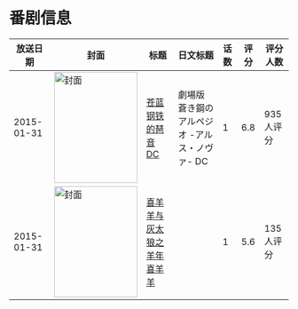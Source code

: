 # 番剧信息

|放送日期|封面|标题|日文标题|话数|评分|评分人数|
|---|---|---|---|---|---|---|
|2015-01-31|<img src="//lain.bgm.tv/pic/cover/c/2b/ac/107099_3300D.jpg" alt="封面" style="width:150px;height:200px;object-fit:cover;">|[苍蓝钢铁的琶音 DC](https://bangumi.tv/subject/107099)|劇場版 蒼き鋼のアルペジオ -アルス・ノヴァ- DC|1|6.8|935人评分|
|2015-01-31|<img src="//lain.bgm.tv/pic/cover/c/9d/47/124630_BKlLq.jpg" alt="封面" style="width:150px;height:200px;object-fit:cover;">|[喜羊羊与灰太狼之羊年喜羊羊](https://bangumi.tv/subject/124630)||1|5.6|135人评分|
